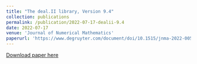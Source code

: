 ```yaml
---
title: "The deal.II library, Version 9.4"
collection: publications
permalink: /publication/2022-07-17-dealii-9.4
date: 2022-07-17
venue: 'Journal of Numerical Mathematics'
paperurl: 'https://www.degruyter.com/document/doi/10.1515/jnma-2022-0054/html'
---
```


<a href='https://www.degruyter.com/document/doi/10.1515/jnma-2022-0054/html'>Download paper here</a>
